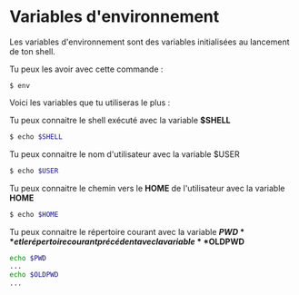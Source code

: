 # Variables d'environnement

Les variables d'environnement sont des variables initialisées au lancement de
ton shell.

Tu peux les avoir avec cette commande :
```text
$ env
```

Voici les variables que tu utiliseras le plus :

Tu peux connaitre le shell exécuté avec la variable **$SHELL**

```sh
$ echo $SHELL
```

Tu peux connaitre le nom d'utilisateur avec la variable $USER

```sh
$ echo $USER
```

Tu peux connaitre le chemin vers le **HOME** de l'utilisateur avec la variable
**HOME**

```sh
$ echo $HOME
```

Tu peux connaitre le répertoire courant avec la variable **$PWD** et le
répertoire courant précédent avec la variable **$OLDPWD**

```sh
echo $PWD
...
echo $OLDPWD
...
```
